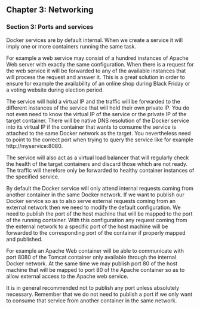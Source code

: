 ## Chapter 3: Networking

### Section 3: Ports and services

Docker services are by default internal.
When we create a service it will imply one or more containers running the same task.

For example a web service may consist of a hundred instances of Apache Web server with exactly the same configuration.
When there is a request for the web service it will be forwarded to any of the available instances that will process the request and answer it.
This is a great solution in order to ensure for example the availability of an online shop during Black Friday or a voting website during election period.

The service will hold a virtual IP and the traffic will be forwarded to the different instances of the service that will hold their own private IP.
You do not even need to know the virtual IP of the service or the private IP of the target container.
There will be native DNS resolution of the Docker service into its virtual IP if the container that wants to consume the service is attached to the same Docker network as the target.
You nevertheless need to point to the correct port when trying to query the service like for example http://myservice:8080.

The service will also act as a virtual load balancer that will regularly check the health of the target containers and discard those which are not ready.
The traffic will therefore only be forwarded to healthy container instances of the specified service.

By default the Docker service will only attend internal requests coming from another container in the same Docker network.
If we want to publish our Docker service so as to also serve external requests coming from an external network then we need to modify the default configuration.
We need to publish the port of the host machine that will be mapped to the port of the running container.
With this configuration any request coming from the external network to a specific port of the host machine will be forwarded to the corresponding port of the container if properly mapped and published.

For example an Apache Web container will be able to communicate with port 8080 of the Tomcat container only available through the internal Docker network.
At the same time we may publish port 80 of the host machine that will be mapped to port 80 of the Apache container so as to allow external access to the Apache web service.

It is in general recommended not to publish any port unless absolutely necessary.
Remember that we do not need to publish a port if we only want to consume that service from another container in the same network.
